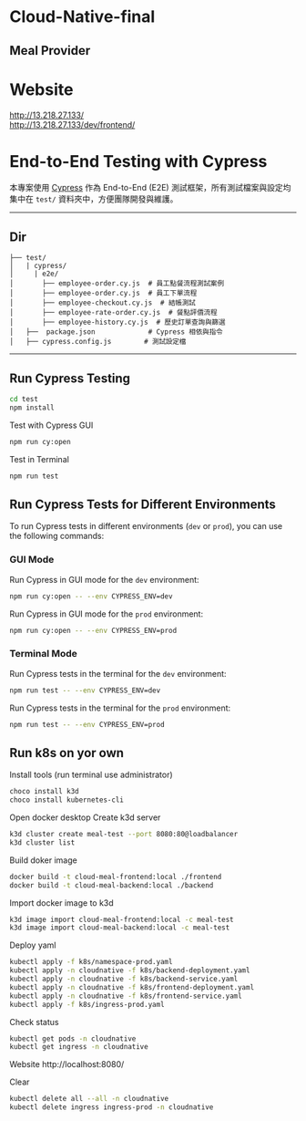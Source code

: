 # Cloud-Native-final

##  Meal Provider


# Website
http://13.218.27.133/  
http://13.218.27.133/dev/frontend/

# End-to-End Testing with Cypress

本專案使用 [Cypress](https://www.cypress.io/) 作為 End-to-End (E2E) 測試框架，所有測試檔案與設定均集中在 `test/` 資料夾中，方便團隊開發與維護。

---

## Dir
```
├── test/  
│   | cypress/  
│     | e2e/  
│       ├── employee-order.cy.js  # 員工點餐流程測試案例  
│       ├── employee-order.cy.js  # 員工下單流程
│       ├── employee-checkout.cy.js  # 結帳測試
│       ├── employee-rate-order.cy.js  # 餐點評價流程
│       ├── employee-history.cy.js  # 歷史訂單查詢與篩選
│   ├──  package.json             # Cypress 相依與指令  
│   ├── cypress.config.js        # 測試設定檔  
```

---

## Run Cypress Testing

```bash
cd test
npm install
```

Test with Cypress GUI
```bash
npm run cy:open
```

Test in Terminal
```bash
npm run test
```

## Run Cypress Tests for Different Environments

To run Cypress tests in different environments (`dev` or `prod`), you can use the following commands:

### GUI Mode

Run Cypress in GUI mode for the `dev` environment:
```bash
npm run cy:open -- --env CYPRESS_ENV=dev
```

Run Cypress in GUI mode for the `prod` environment:
```bash
npm run cy:open -- --env CYPRESS_ENV=prod
```

### Terminal Mode

Run Cypress tests in the terminal for the `dev` environment:
```bash
npm run test -- --env CYPRESS_ENV=dev
```

Run Cypress tests in the terminal for the `prod` environment:
```bash
npm run test -- --env CYPRESS_ENV=prod
```

## Run k8s on yor own

Install tools (run terminal use administrator)
```bash
choco install k3d
choco install kubernetes-cli
```

Open docker desktop
Create k3d server
```bash
k3d cluster create meal-test --port 8080:80@loadbalancer
k3d cluster list
```

Build doker image
```bash
docker build -t cloud-meal-frontend:local ./frontend
docker build -t cloud-meal-backend:local ./backend
```

Import docker image to k3d
```bash
k3d image import cloud-meal-frontend:local -c meal-test
k3d image import cloud-meal-backend:local -c meal-test
```

Deploy yaml
```bash
kubectl apply -f k8s/namespace-prod.yaml
kubectl apply -n cloudnative -f k8s/backend-deployment.yaml
kubectl apply -n cloudnative -f k8s/backend-service.yaml
kubectl apply -n cloudnative -f k8s/frontend-deployment.yaml
kubectl apply -n cloudnative -f k8s/frontend-service.yaml
kubectl apply -f k8s/ingress-prod.yaml
```

Check status
```bash
kubectl get pods -n cloudnative
kubectl get ingress -n cloudnative
```

Website
http://localhost:8080/

Clear 
```bash
kubectl delete all --all -n cloudnative
kubectl delete ingress ingress-prod -n cloudnative
```

